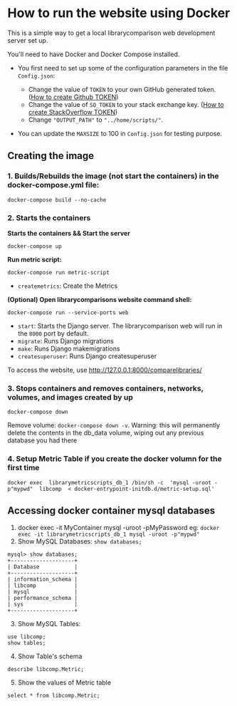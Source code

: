 # How to run the website using Docker

This is a simple way to get a local librarycomparison web development server set up.

You'll need to have Docker and Docker Compose installed.

- You first need to set up some of the configuration parameters in the file `Config.json`:
	- Change the value of `TOKEN` to your own GitHub generated token. ([How to create Github TOKEN](https://github.com/ualberta-smr/LibraryMetricScripts/wiki/Creating-access-tokens#github-token))
	- Change the value of `SO_TOKEN` to your stack exchange key. ([How to create StackOverflow TOKEN](https://github.com/ualberta-smr/LibraryMetricScripts/wiki/Creating-access-tokens#stackoverflow-token))
    - Change `"OUTPUT_PATH"` to  `"../home/scripts/"`.

- You can update the `MAXSIZE` to 100 in `Config.json` for testing purpose.

## Creating the image
### 1. Builds/Rebuilds the image (not start the containers) in the docker-compose.yml file:

```
docker-compose build --no-cache
```

### 2. Starts the containers
**Starts the containers && Start the server**
```
docker-compose up
```
**Run metric script:**
```
docker-compose run metric-script
```
-   `createmetrics`: Create the Metrics

**(Optional) Open librarycomparisons website command shell:**
```
docker-compose run --service-ports web
```
-   `start`: Starts the Django server. The librarycomparison web will run in the `8000` port by default. 
-   `migrate`: Runs Django migrations
-   `make`: Runs Django makemigrations
-   `createsuperuser`: Runs Django createsuperuser

To access the website, use http://127.0.0.1:8000/comparelibraries/

### 3. Stops containers and removes containers, networks, volumes, and images created by up

```
docker-compose down
```
Remove volume: `docker-compose down -v`. Warning: this will permanently delete the contents in the db_data volume, wiping out any previous database you had there

### 4. Setup Metric Table if you create the docker volumn for the first time
```
docker exec  librarymetricscripts_db_1 /bin/sh -c  'mysql -uroot -p"mypwd"  libcomp  < docker-entrypoint-initdb.d/metric-setup.sql'
```

## Accessing docker container mysql databases
1. docker exec -it MyContainer mysql -uroot -pMyPassword
eg: `docker exec -it librarymetricscripts_db_1 mysql -uroot -p"mypwd"`
2. Show MySQL Databases: `show databases;`
```
mysql> show databases;
+--------------------+
| Database           |
+--------------------+
| information_schema |
| libcomp            |
| mysql              |
| performance_schema |
| sys                |
+--------------------+
```
3. Show MySQL Tables: 
```
use libcomp;
show tables;
```
4. Show Table's schema
```
describe libcomp.Metric;
```
5. Show the values of Metric table
```
select * from libcomp.Metric;
```
